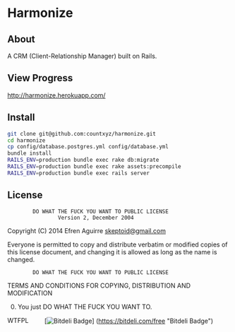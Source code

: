 # Harmonize

## About

A CRM (Client-Relationship Manager) built on Rails.

## View Progress

http://harmonize.herokuapp.com/

## Install

```bash
git clone git@github.com:countxyz/harmonize.git
cd harmonize
cp config/database.postgres.yml config/database.yml
bundle install
RAILS_ENV=production bundle exec rake db:migrate
RAILS_ENV=production bundle exec rake assets:precompile
RAILS_ENV=production bundle exec rails server
```

## License

            DO WHAT THE FUCK YOU WANT TO PUBLIC LICENSE
                    Version 2, December 2004

 Copyright (C) 2014 Efren Aguirre <skeptoid@gmail.com>

 Everyone is permitted to copy and distribute verbatim or modified
 copies of this license document, and changing it is allowed as long
 as the name is changed.

            DO WHAT THE FUCK YOU WANT TO PUBLIC LICENSE
   TERMS AND CONDITIONS FOR COPYING, DISTRIBUTION AND MODIFICATION

  0. You just DO WHAT THE FUCK YOU WANT TO.

<a href="http://www.wtfpl.net/"><img
       src="http://www.wtfpl.net/wp-content/uploads/2012/12/wtfpl-badge-4.png"
       width="80" height="15" alt="WTFPL" /></a>
[![Bitdeli Badge](https://d2weczhvl823v0.cloudfront.net/countxyz/harmonize/trend.png)]
(https://bitdeli.com/free "Bitdeli Badge")


